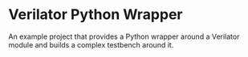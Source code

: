 # Verilator Python Wrapper

An example project that provides a Python wrapper around a Verilator module and
builds a complex testbench around it.
